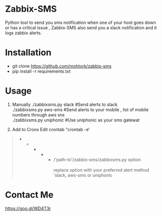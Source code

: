 # Zabbix-SMS
Python tool to send you sms notification when one of your host goes down or has a critical issue , Zabbix-SMS also send you a slack notification
and it logs zabbix alerts.

 
# Installation
- git clone https://github.com/mohtork/zabbix-sms
- pip install -r requirements.txt

# Usage
1. Manually 
./zabbixsms.py slack #Send alerts to slack<br /> 
./zabbixsms.py aws-sms #Send alerts to your mobile , list of mobile numbers through aws sns<br /> 
./zabbixsms.py uniphonic #Use uniphonic as your sms gatewat<br /> 

2. Add to Crons
Edit crontab "crontab -e'
> * * * * *  /'path-to'/zabbix-sms/zabbixsms.py option<br />  
replace option with your preferred alert method 'slack, aws-sms or uniphonic<br /> 

# Contact Me
https://goo.gl/WD4T3r
